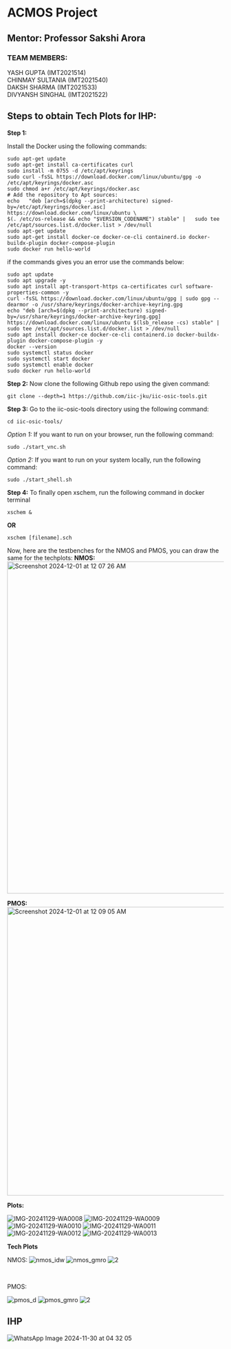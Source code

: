 # ACMOS Project
## Mentor: Professor Sakshi Arora

### TEAM MEMBERS: </br>
YASH GUPTA (IMT2021514)  </br>
CHINMAY SULTANIA (IMT2021540)  </br>
DAKSH SHARMA (IMT2021533)   </br>
DIVYANSH SINGHAL (IMT2021522)   </br>


## Steps to obtain Tech Plots for IHP:

**Step 1:**

Install the Docker using the following commands:
```
sudo apt-get update
sudo apt-get install ca-certificates curl
sudo install -m 0755 -d /etc/apt/keyrings
sudo curl -fsSL https://download.docker.com/linux/ubuntu/gpg -o /etc/apt/keyrings/docker.asc
sudo chmod a+r /etc/apt/keyrings/docker.asc
# Add the repository to Apt sources:
echo   "deb [arch=$(dpkg --print-architecture) signed-by=/etc/apt/keyrings/docker.asc] https://download.docker.com/linux/ubuntu \
$(. /etc/os-release && echo "$VERSION_CODENAME") stable" |   sudo tee /etc/apt/sources.list.d/docker.list > /dev/null
sudo apt-get update
sudo apt-get install docker-ce docker-ce-cli containerd.io docker-buildx-plugin docker-compose-plugin
sudo docker run hello-world
```


if the commands gives you an error use the commands below:
```
sudo apt update
sudo apt upgrade -y
sudo apt install apt-transport-https ca-certificates curl software-properties-common -y
curl -fsSL https://download.docker.com/linux/ubuntu/gpg | sudo gpg --dearmor -o /usr/share/keyrings/docker-archive-keyring.gpg
echo "deb [arch=$(dpkg --print-architecture) signed-by=/usr/share/keyrings/docker-archive-keyring.gpg] https://download.docker.com/linux/ubuntu $(lsb_release -cs) stable" | sudo tee /etc/apt/sources.list.d/docker.list > /dev/null
sudo apt install docker-ce docker-ce-cli containerd.io docker-buildx-plugin docker-compose-plugin -y
docker --version
sudo systemctl status docker
sudo systemctl start docker
sudo systemctl enable docker
sudo docker run hello-world
```

**Step 2:**
Now clone the following Github repo using the given command:
```
git clone --depth=1 https://github.com/iic-jku/iic-osic-tools.git
```
**Step 3:**
Go to the iic-osic-tools directory using the following command:
```
cd iic-osic-tools/
```
*Option 1:* If you want to run on your browser, run the following command:

```
sudo ./start_vnc.sh
```

*Option 2:* If you want to run on your system locally, run the following command:

```
sudo ./start_shell.sh
```
**Step 4:** To finally open xschem, run the following command in docker terminal 

```
xschem &
```
 **OR**
 
```
xschem [filename].sch
```

Now, here are the testbenches for the NMOS and PMOS, you can draw the same for the techplots:
**NMOS:** </br>
<img width="772" alt="Screenshot 2024-12-01 at 12 07 26 AM" src="https://github.com/user-attachments/assets/38992e56-679b-4f9c-893f-b5c57640bac4"> </br>


**PMOS:** </br>
<img width="671" alt="Screenshot 2024-12-01 at 12 09 05 AM" src="https://github.com/user-attachments/assets/c1bba4e4-01f5-4eaa-8942-9a07581f3feb"> </br>



**Plots:**

![IMG-20241129-WA0008](https://github.com/user-attachments/assets/d9fa7c9e-80bf-49f9-bece-832502ea5b9f)
![IMG-20241129-WA0009](https://github.com/user-attachments/assets/c5a28f01-fd08-46cb-83d2-43a9c4d8bbef)
![IMG-20241129-WA0010](https://github.com/user-attachments/assets/a596b662-5270-42f5-b679-da606cd2aa2d)
![IMG-20241129-WA0011](https://github.com/user-attachments/assets/629f28d4-5267-44b3-ae25-5743f85c9897)
![IMG-20241129-WA0012](https://github.com/user-attachments/assets/727bcebb-4ec4-4642-8581-ba8db3d8ff32)
![IMG-20241129-WA0013](https://github.com/user-attachments/assets/ec196bc6-416d-46a7-9961-2b30db576cff)

**Tech Plots** </br>

NMOS:
![nmos_idw](https://github.com/user-attachments/assets/fe40e69c-72b4-498e-8f8e-8745df8722d2)
![nmos_gmro](https://github.com/user-attachments/assets/2b8ae0ee-4158-4bcf-b75e-4e3df4f67413)
![2](https://github.com/user-attachments/assets/7b962c37-1717-457b-a8ea-d627e8bbbf73)

 </br>
 
PMOS:

![pmos_d](https://github.com/user-attachments/assets/0522bfae-0df7-4e71-b3bf-34c8d571b5ea)
![pmos_gmro](https://github.com/user-attachments/assets/87a8c7b3-b650-4871-96fa-03a94ccd02d4)
![2](https://github.com/user-attachments/assets/174b38de-6a7a-4e7c-9c46-39b4d1c6f8af)


## IHP
![WhatsApp Image 2024-11-30 at 04 32 05](https://github.com/user-attachments/assets/96607a2c-2f74-40df-8fbe-e4341b5b4810)


